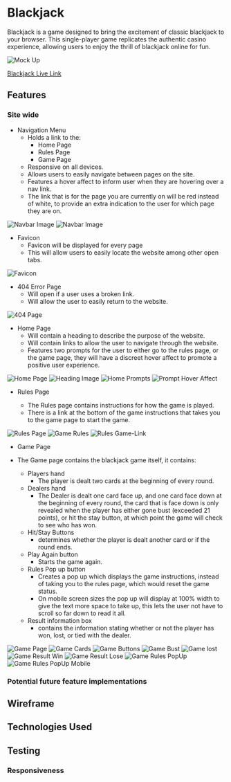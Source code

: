 # Blackjack

Blackjack is a game designed to bring the excitement of classic blackjack to your browser. This single-player game replicates the authentic casino experience, allowing users to enjoy the thrill of blackjack online for fun.

![Mock Up](docs/readme-images/mockup.png)

[Blackjack Live Link](https://noahdr17.github.io/Blackjack/)

## Features

### Site wide

* Navigation Menu
    * Holds a link to the: 
        * Home Page
        * Rules Page
        * Game Page
    * Responsive on all devices.
    * Allows users to easily navigate between pages on the site.
    * Features a hover affect to inform user when they are hovering over a nav link.
    * The link that is for the page you are currently on will be red instead of white, to provide an extra indication to the user for which page they are on.

![Navbar Image](docs/readme-images/navbar.png)
![Navbar Image](docs/readme-images/navbar-hover.png)

* Favicon
    * Favicon will be displayed for every page
    * This will allow users to easily locate the website among other open tabs.

![Favicon](docs/readme-images/favicon.png)

* 404 Error Page
    * Will open if a user uses a broken link.
    * Will allow the user to easily return to the website.

![404 Page](docs/readme-images/error-page.png)

* Home Page 
    * Will contain a heading to describe the purpose of the website.
    * Will contain links to allow the user to navigate through the website.
    * Features two prompts for the user to either go to the rules page, or the game page, they will have a discreet hover affect to promote a positive user experience.

![Home Page](docs/readme-images/home-page.png)
![Heading Image](docs/readme-images/home-title.png)
![Home Prompts](docs/readme-images/home-btn.png)
![Prompt Hover Affect](docs/readme-images/home-button-hover.png)

* Rules Page

    * The Rules page contains instructions for how the game is played.
    * There is a link at the bottom of the game instructions that takes you to the game page to start the game.

![Rules Page](docs/readme-images/rules-page.png)
![Game Rules](docs/readme-images/rules-info.png)
![Rules Game-Link](docs/readme-images/rules-btn.png)

* Game Page

* The Game page contains the blackjack game itself, it contains:
    * Players hand
        * The player is dealt two cards at the beginning of every round.
    * Dealers hand 
        * The Dealer is dealt one card face up, and one card face down at the beginning of every round, the card that is face down is only revealed when the player has either gone bust (exceeded 21 points), or hit the stay button, at which point the game will check to see who has won.
    * Hit/Stay Buttons
        * determines whether the player is dealt another card or if the round ends.
    * Play Again button
        * Starts the game again.
    * Rules Pop up button
        * Creates a pop up which displays the game instructions, instead of taking you to the rules page, which would reset the game status.
        * On mobile screen sizes the pop up will display at 100% width to give the text more space to take up, this lets the user not have to scroll so far down to read it all.
    * Result information box
        * contains the information stating whether or not the player has won, lost, or tied with the dealer.

![Game Page](docs/readme-images/game-page.png)
![Game Cards](docs/readme-images/dealers-players-cards.png)
![Game Buttons](docs/readme-images/game-buttons.png)
![Game Bust](docs/readme-images/game-end-bust.png)
![Game lost](docs/readme-images/game-end-lost.png)
![Game Result Win](docs/readme-images/results-win.png)
![Game Result Lose](docs/readme-images/results-lose.png)
![Game Rules PopUp](docs/readme-images/rules-modal-popup.png)
![Game Rules PopUp Mobile](docs/readme-images/modal-full-width-mobile.png)









### Potential future feature implementations

## Wireframe 

## Technologies Used

## Testing 

### Responsiveness 